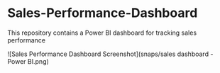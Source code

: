 # Sales-Performance-Dashboard
This repository contains a Power BI dashboard for tracking sales performance

![Sales Performance Dashboard Screenshot](snaps/sales dashboard - Power BI.png)
